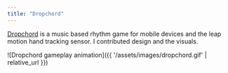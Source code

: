 ```yaml
---
title: "Dropchord"
---
```


[Dropchord](http://www.dropchord.com) is a music based rhythm game for mobile devices and the leap motion hand tracking sensor.  I contributed design and the visuals.

![Dropchord gameplay animation]({{ '/assets/images/dropchord.gif' | relative_url }})
